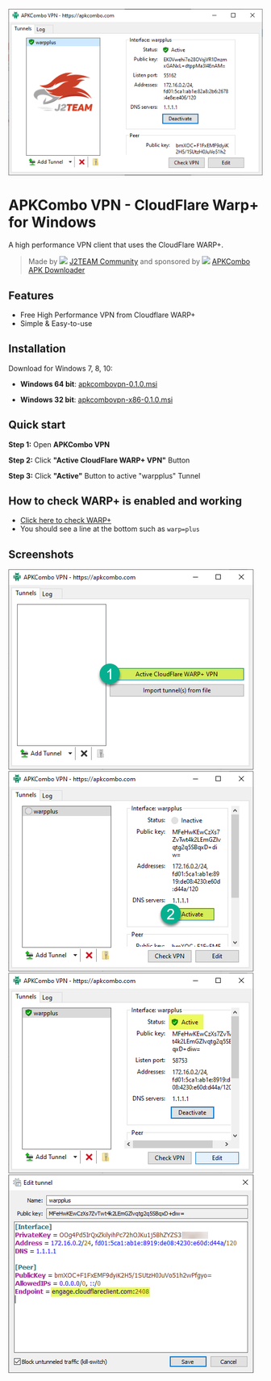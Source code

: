 
<p align="center"><a href="https://apkcombo.com/?utm_source=apkcombo-vpn-github" target="_blank" rel="noopener noreferrer"><img src="screenshots/apkcombo-vpn-0.png" alt="APKCombo VPN"></a></p>

# APKCombo VPN - CloudFlare Warp+ for Windows
A high performance VPN client that uses the CloudFlare WARP+.

> Made by <img src="https://github.com/apkcombo/apkcombo-vpn/blob/master/j2team/j2team-01.png" height="24"> [J2TEAM Community](https://www.facebook.com/groups/j2team.community/) and sponsored by <img src="https://apkcombo.com/static/icons/icon-48.png" height="24"> [APKCombo APK Downloader](https://apkcombo.com)

## Features
- Free High Performance VPN from Cloudflare WARP+
- Simple & Easy-to-use


## Installation
Download for Windows 7, 8, 10:

- **Windows 64 bit**: [apkcombovpn-0.1.0.msi](https://github.com/apkcombo/apkcombo-vpn/raw/master/apkcombovpn-0.1.0.msi)

- **Windows 32 bit**: [apkcombovpn-x86-0.1.0.msi](https://github.com/apkcombo/apkcombo-vpn/raw/master/apkcombovpn-x86-0.1.0.msi)

## Quick start

**Step 1:** Open **APKCombo VPN**

**Step 2:** Click **"Active CloudFlare WARP+ VPN"** Button

**Step 3:** Click **"Active"** Button to active "warpplus" Tunnel

## How to check WARP+ is enabled and working
- [Click here to check WARP+](https://apkcombo.com/cdn-cgi/trace)
- You should see a line at the bottom such as `warp=plus`

## Screenshots

![APKCombo VPN 1](screenshots/apkcombo-vpn1.png)
![APKCombo VPN 1](screenshots/apkcombo-vpn2.png)
![APKCombo VPN 1](screenshots/apkcombo-vpn3.png)
![APKCombo VPN 1](screenshots/apkcombo-vpn4.png)

